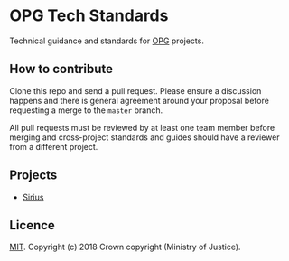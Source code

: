 # OPG Tech Standards

Technical guidance and standards for [OPG](https://www.gov.uk/government/organisations/office-of-the-public-guardian) projects.

## How to contribute

Clone this repo and send a pull request. Please ensure a discussion happens and there is general agreement around your proposal before requesting a merge to the `master` branch.

All pull requests must be reviewed by at least one team member before merging and cross-project standards and guides should have a reviewer from a different project.

## Projects

* [Sirius](projects/sirius/README.md)

## Licence

[MIT](https://opensource.org/licenses/MIT). Copyright (c) 2018 Crown copyright (Ministry of Justice).